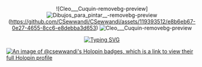 



<center>

![Cleo___Cuquin-removebg-preview]![Dibujos_para_pintar__-removebg-preview](https://github.com/CSewwandi/CSewwandi/assets/119393512/66eaf752-e045-4cba-8fe8-09704c41289d)
(https://github.com/CSewwandi/CSewwandi/assets/119393512/e8b6eb67-0e27-4655-8cc6-e8debba3d653)
![Cleo___Cuquin-removebg-preview](https://github.com/CSewwandi/CSewwandi/assets/119393512/5a113874-1f55-450b-ab0f-3e373dc54af4)




<a href="https://git.io/typing-svg"><img src="https://readme-typing-svg.demolab.com?font=Fira+Code&pause=1000&color=D556F7&background=EB4CFF00&center=true&vCenter=true&random=false&width=435&lines=++++++++++++++++++++HI!!+%F0%9F%91%8B+Im+Sewwandi+Kariyapperuma+%F0%9F%91%A7;+%E2%9D%A4%EF%B8%8FLove+web+Developing+and+Designing+!!;++++++++++++++++++++%F0%9F%91%A9%E2%80%8D%F0%9F%92%BB+Im+Learning+and+Exploring+Here+!!;++++++++++++++++++++%F0%9F%93%B1%F0%9F%8C%9FLets+connect+and+collaborate+On+!!" alt="Typing SVG" /></a>

</center>

[![An image of @csewwandi's Holopin badges, which is a link to view their full Holopin profile](https://holopin.me/csewwandi)](https://holopin.io/@csewwandi)





